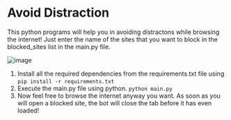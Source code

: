 # Avoid Distraction

This python programs will help you in avoiding distractons while browsing the internet!
Just enter the name of the sites that you want to block in the blocked_sites list in the main.py file.

![image](https://github.com/user-attachments/assets/e2503596-d8de-48b5-8007-8956a1d0f05b)

1. Install all the required dependencies from the requirements.txt file using `pip install -r requirements.txt`
2. Execute the main.py file using python. `python main.py`
3. Now feel free to browse the internet anyway you want. As soon as you will open a blocked site, the bot will close the tab
before it has even loaded!
